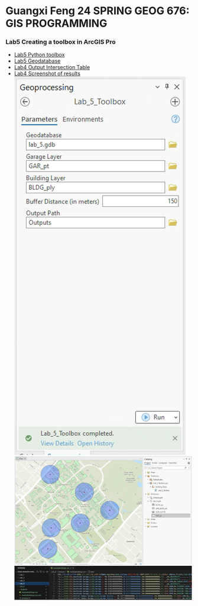 # Guangxi Feng 24 SPRING GEOG 676: GIS PROGRAMMING
### Lab5  Creating a toolbox in ArcGIS Pro


- [Lab5 Python toolbox](Lab_5_Toolbox.pyt)
- [Lab5 Geodatabase](Workspace/lab_5.gdb/)
- [Lab4 Output Intersection Table](Outputs/nearbyBuildings.csv)
- [Lab4 Screenshot of results](Screenshot)
![](Screenshot/Lab_5-1.png)
![](Screenshot/Lab_5-2.png)
![](Screenshot/Lab_5-3.png)